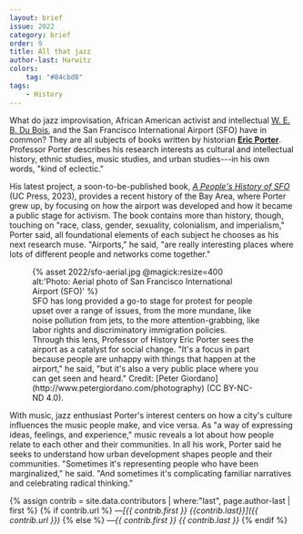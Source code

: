 ```yaml
---
layout: brief
issue: 2022
category: brief
order: 9
title: All that jazz
author-last: Harwitz
colors:
    tag: "#84cbd8"
tags:
    - History
---
```

What do jazz improvisation, African American activist and intellectual [W. E. B. Du Bois](https://naacp.org/find-resources/history-explained/civil-rights-leaders/web-du-bois), and the San Francisco International Airport (SFO) have in common? They are all subjects of books written by historian [**Eric Porter**](https://histcon.ucsc.edu/faculty/index.php?uid=ecporter). Professor Porter describes his research interests as cultural and intellectual history, ethnic studies, music studies, and urban studies---in his own words, "kind of eclectic."

His latest project, a soon-to-be-published book, [*A People's History of SFO*](https://www.ucpress.edu/book/9780520380035/a-peoples-history-of-sfo) (UC Press, 2023), provides a recent history of the Bay Area, where Porter grew up, by focusing on how the airport was developed and how it became a public stage for activism. The book contains more than history, though, touching on "race, class, gender, sexuality, colonialism, and imperialism," Porter said, all foundational elements of each subject he chooses as his next research muse. "Airports," he said, "are really interesting places where lots of different people and networks come together."
<figure style="width:400px">
  {% asset 2022/sfo-aerial.jpg @magick:resize=400 alt:'Photo: Aerial photo of San Francisco International Airport (SFO)' %}<figcaption markdown="span">SFO has long provided a go-to stage for protest for people upset over a range of issues, from the more mundane, like noise pollution from jets, to the more attention-grabbing, like labor rights and discriminatory immigration policies. Through this lens, Professor of History Eric Porter sees the airport as a catalyst for social change. "It's a focus in part because people are unhappy with things that happen at the airport," he said, "but it's also a very public place where you can get seen and heard." Credit: [Peter Giordano](http://www.petergiordano.com/photography) (CC BY-NC-ND 4.0).</figcaption>
</figure>
With music, jazz enthusiast Porter's interest centers on how a city's culture influences the music people make, and vice versa. As "a way of expressing ideas, feelings, and experience," music reveals a lot about how people relate to each other and their communities. In all his work, Porter said he seeks to understand how urban development shapes people and their communities. "Sometimes it's representing people who have been marginalized," he said. "And sometimes it's complicating familiar narratives and celebrating radical thinking."

{% assign contrib = site.data.contributors | where:"last", page.author-last | first %}
{% if contrib.url %}
*&mdash;[{{ contrib.first }} {{contrib.last}}]({{ contrib.url }})*
{% else %}
*&mdash;{{ contrib.first }} {{ contrib.last }}*
{% endif %}
